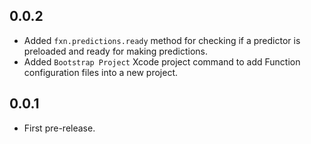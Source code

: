 ## 0.0.2
+ Added `fxn.predictions.ready` method for checking if a predictor is preloaded and ready for making predictions.
+ Added `Bootstrap Project` Xcode project command to add Function configuration files into a new project.

## 0.0.1
+ First pre-release.